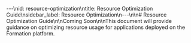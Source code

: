 ---\nid: resource-optimization\ntitle: Resource Optimization Guide\nsidebar_label: Resource Optimization\n---\n\n# Resource Optimization Guide\n\nComing Soon\n\nThis document will provide guidance on optimizing resource usage for applications deployed on the Formation platform.
